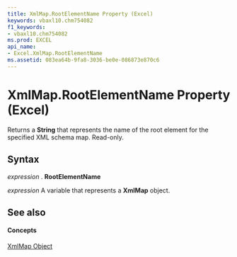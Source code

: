 ```yaml
---
title: XmlMap.RootElementName Property (Excel)
keywords: vbaxl10.chm754082
f1_keywords:
- vbaxl10.chm754082
ms.prod: EXCEL
api_name:
- Excel.XmlMap.RootElementName
ms.assetid: 083ea64b-9fa8-3036-be0e-086873e870c6
---
```



# XmlMap.RootElementName Property (Excel)

 Returns a **String** that represents the name of the root element for the specified XML schema map. Read-only.


## Syntax

 _expression_ . **RootElementName**

 _expression_ A variable that represents a **XmlMap** object.


## See also


#### Concepts


[XmlMap Object](xmlmap-object-excel.md)

